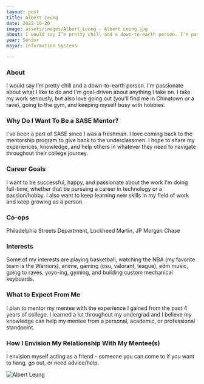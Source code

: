 ```yaml
---
layout: post
title: Albert Leung 
date: 2022-10-20
image: assets/images/Albert_Leung - Albert Leung.jpg
about: I would say I’m pretty chill and a down-to-earth person. I'm passionate about what I like to do and I'm goal-driven about anything I take on. I take my work seriously, but also love going out (you'll find me in Chinatown or a rave), going to the gym, and keeping myself busy with hobbies. 
year: Senior
major: Information Systems

---
```


### About

I would say I’m pretty chill and a down-to-earth person. I'm passionate about what I like to do and I'm goal-driven about anything I take on. I take my work seriously, but also love going out (you'll find me in Chinatown or a rave), going to the gym, and keeping myself busy with hobbies. 

### Why Do I Want To Be a SASE Mentor?

I've been a part of SASE since I was a freshman. I love coming back to the mentorship program to give back to the underclassmen. I hope to share my experiences, knowledge, and help others in whatever they need to navigate throughout their college journey.

### Career Goals

I want to be successful, happy, and passionate about the work I'm doing full-time, whether that be pursuing a career in technology or a passion/hobby. I also want to keep learning new skills in my field of work and keep growing as a person. 

### Co-ops

Philadelphia Streets Department, Lockheed Martin, JP Morgan Chase

### Interests

Some of my interests are playing basketball, watching the NBA (my favorite team is the Warriors), anime, gaming (osu, valorant, league), edm music, going to raves, yoyo-ing, gyming, and building custom mechanical keyboards.

### What to Expect From Me

I plan to mentor my mentee with the experience I gained from the past 4 years of college. I learned a lot throughout my undergrad and I believe my knowledge can help my mentee from a personal, academic, or professional standpoint.

### How I Envision My Relationship With My Mentee(s) 

I envision myself acting as a friend - someone you can come to if you want to hang, go out, or need advice/help.

<div class="text-center my-5">
    <img src="https://sase-drexel.github.io/mentorship-2021/assets/images/Albert_Leung - Albert Leung.jpg" alt="Albert Leung" class="rounded post-img" />
</div>
